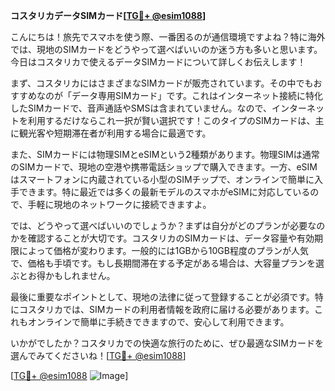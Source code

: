 **コスタリカデータSIMカード[[TG💪+ @esim1088](https://t.me/s/esim1088)]**

こんにちは！旅先でスマホを使う際、一番困るのが通信環境ですよね？特に海外では、現地のSIMカードをどうやって選べばいいのか迷う方も多いと思います。今日はコスタリカで使えるデータSIMカードについて詳しくお伝えします！

まず、コスタリカにはさまざまなSIMカードが販売されています。その中でもおすすめなのが「データ専用SIMカード」です。これはインターネット接続に特化したSIMカードで、音声通話やSMSは含まれていません。なので、インターネットを利用するだけならこれ一択が賢い選択です！このタイプのSIMカードは、主に観光客や短期滞在者が利用する場合に最適です。

また、SIMカードには物理SIMとeSIMという2種類があります。物理SIMは通常のSIMカードで、現地の空港や携帯電話ショップで購入できます。一方、eSIMはスマートフォンに内蔵されている小型のSIMチップで、オンラインで簡単に入手できます。特に最近では多くの最新モデルのスマホがeSIMに対応しているので、手軽に現地のネットワークに接続できますよ。

では、どうやって選べばいいのでしょうか？まずは自分がどのプランが必要なのかを確認することが大切です。コスタリカのSIMカードは、データ容量や有効期限によって価格が変わります。一般的には1GBから10GB程度のプランが人気で、価格も手頃です。もし長期間滞在する予定がある場合は、大容量プランを選ぶとお得かもしれません。

最後に重要なポイントとして、現地の法律に従って登録することが必須です。特にコスタリカでは、SIMカードの利用者情報を政府に届ける必要があります。これもオンラインで簡単に手続きできますので、安心して利用できます。

いかがでしたか？コスタリカでの快適な旅行のために、ぜひ最適なSIMカードを選んでみてくださいね！[[TG💪+ @esim1088](https://t.me/s/esim1088)]

[[TG💪+ @esim1088](https://t.me/s/esim1088) ![Image](https://i.postimg.cc/Y0z9fWf4/image.png)]